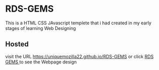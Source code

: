 # RDS-GEMS
This is a HTML CSS JAvascript templete that i had created in my early stages of learning Web Designing


## Hosted

visit the URL https://uniquemozilla22.github.io/RDS-GEMS
or click <a href="https://uniquemozilla22.github.io/RDS-GEMS"> RDS GEMS </a> to see the Webpage design
